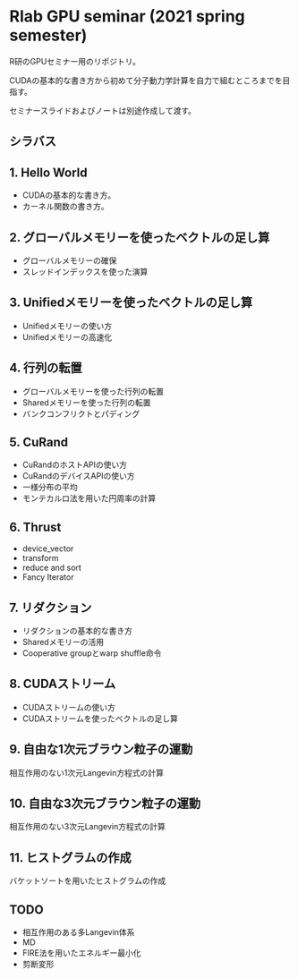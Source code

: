 # Rlab GPU seminar (2021 spring semester)
R研のGPUセミナー用のリポジトリ。

CUDAの基本的な書き方から初めて分子動力学計算を自力で組むところまでを目指す。

セミナースライドおよびノートは別途作成して渡す。

## シラバス
## 1. Hello World
- CUDAの基本的な書き方。
- カーネル関数の書き方。
## 2. グローバルメモリーを使ったベクトルの足し算
- グローバルメモリーの確保
- スレッドインデックスを使った演算
## 3. Unifiedメモリーを使ったベクトルの足し算
- Unifiedメモリーの使い方
- Unifiedメモリーの高速化
## 4. 行列の転置
- グローバルメモリーを使った行列の転置
- Sharedメモリーを使った行列の転置
- バンクコンフリクトとパディング
## 5. CuRand
- CuRandのホストAPIの使い方
- CuRandのデバイスAPIの使い方
- 一様分布の平均
- モンテカルロ法を用いた円周率の計算
## 6. Thrust
- device_vector
- transform
- reduce and sort
- Fancy Iterator
## 7. リダクション
- リダクションの基本的な書き方
- Sharedメモリーの活用
- Cooperative groupとwarp shuffle命令
## 8. CUDAストリーム
- CUDAストリームの使い方
- CUDAストリームを使ったベクトルの足し算

## 9. 自由な1次元ブラウン粒子の運動
相互作用のない1次元Langevin方程式の計算
## 10. 自由な3次元ブラウン粒子の運動
相互作用のない3次元Langevin方程式の計算
## 11. ヒストグラムの作成
バケットソートを用いたヒストグラムの作成


## TODO
- 相互作用のある多Langevin体系
- MD
- FIRE法を用いたエネルギー最小化
- 剪断変形
